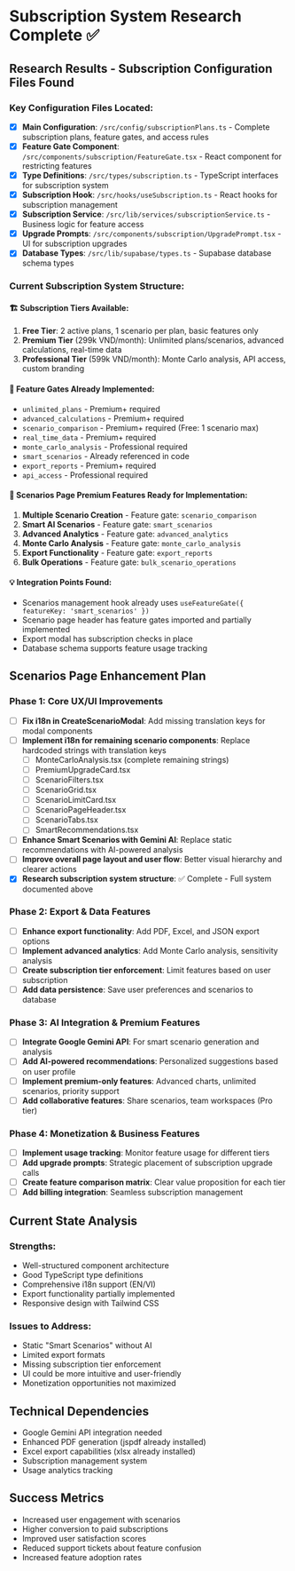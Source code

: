 # Subscription System Research Complete ✅

## Research Results - Subscription Configuration Files Found

### Key Configuration Files Located:
- [x] **Main Configuration**: `/src/config/subscriptionPlans.ts` - Complete subscription plans, feature gates, and access rules
- [x] **Feature Gate Component**: `/src/components/subscription/FeatureGate.tsx` - React component for restricting features  
- [x] **Type Definitions**: `/src/types/subscription.ts` - TypeScript interfaces for subscription system
- [x] **Subscription Hook**: `/src/hooks/useSubscription.ts` - React hooks for subscription management
- [x] **Subscription Service**: `/src/lib/services/subscriptionService.ts` - Business logic for feature access
- [x] **Upgrade Prompts**: `/src/components/subscription/UpgradePrompt.tsx` - UI for subscription upgrades
- [x] **Database Types**: `/src/lib/supabase/types.ts` - Supabase database schema types

### Current Subscription System Structure:

#### 🏗️ **Subscription Tiers Available:**
1. **Free Tier**: 2 active plans, 1 scenario per plan, basic features only
2. **Premium Tier** (299k VND/month): Unlimited plans/scenarios, advanced calculations, real-time data
3. **Professional Tier** (599k VND/month): Monte Carlo analysis, API access, custom branding

#### 🔐 **Feature Gates Already Implemented:**
- `unlimited_plans` - Premium+ required
- `advanced_calculations` - Premium+ required  
- `scenario_comparison` - Premium+ required (Free: 1 scenario max)
- `real_time_data` - Premium+ required
- `monte_carlo_analysis` - Professional required
- `smart_scenarios` - Already referenced in code
- `export_reports` - Premium+ required
- `api_access` - Professional required

#### 🎯 **Scenarios Page Premium Features Ready for Implementation:**
1. **Multiple Scenario Creation** - Feature gate: `scenario_comparison`
2. **Smart AI Scenarios** - Feature gate: `smart_scenarios` 
3. **Advanced Analytics** - Feature gate: `advanced_analytics`
4. **Monte Carlo Analysis** - Feature gate: `monte_carlo_analysis`
5. **Export Functionality** - Feature gate: `export_reports`
6. **Bulk Operations** - Feature gate: `bulk_scenario_operations`

#### 💡 **Integration Points Found:**
- Scenarios management hook already uses `useFeatureGate({ featureKey: 'smart_scenarios' })`
- Scenario page header has feature gates imported and partially implemented
- Export modal has subscription checks in place
- Database schema supports feature usage tracking

## Scenarios Page Enhancement Plan

### Phase 1: Core UX/UI Improvements
- [ ] **Fix i18n in CreateScenarioModal**: Add missing translation keys for modal components
- [ ] **Implement i18n for remaining scenario components**: Replace hardcoded strings with translation keys
  - [ ] MonteCarloAnalysis.tsx (complete remaining strings)
  - [ ] PremiumUpgradeCard.tsx
  - [ ] ScenarioFilters.tsx
  - [ ] ScenarioGrid.tsx
  - [ ] ScenarioLimitCard.tsx
  - [ ] ScenarioPageHeader.tsx
  - [ ] ScenarioTabs.tsx
  - [ ] SmartRecommendations.tsx
- [ ] **Enhance Smart Scenarios with Gemini AI**: Replace static recommendations with AI-powered analysis
- [ ] **Improve overall page layout and user flow**: Better visual hierarchy and clearer actions
- [x] **Research subscription system structure**: ✅ Complete - Full system documented above

### Phase 2: Export & Data Features  
- [ ] **Enhance export functionality**: Add PDF, Excel, and JSON export options
- [ ] **Implement advanced analytics**: Add Monte Carlo analysis, sensitivity analysis
- [ ] **Create subscription tier enforcement**: Limit features based on user subscription
- [ ] **Add data persistence**: Save user preferences and scenarios to database

### Phase 3: AI Integration & Premium Features
- [ ] **Integrate Google Gemini API**: For smart scenario generation and analysis
- [ ] **Add AI-powered recommendations**: Personalized suggestions based on user profile
- [ ] **Implement premium-only features**: Advanced charts, unlimited scenarios, priority support
- [ ] **Add collaborative features**: Share scenarios, team workspaces (Pro tier)

### Phase 4: Monetization & Business Features
- [ ] **Implement usage tracking**: Monitor feature usage for different tiers
- [ ] **Add upgrade prompts**: Strategic placement of subscription upgrade calls
- [ ] **Create feature comparison matrix**: Clear value proposition for each tier
- [ ] **Add billing integration**: Seamless subscription management

## Current State Analysis

### Strengths:
- Well-structured component architecture
- Good TypeScript type definitions
- Comprehensive i18n support (EN/VI)
- Export functionality partially implemented
- Responsive design with Tailwind CSS

### Issues to Address:
- Static "Smart Scenarios" without AI
- Limited export formats 
- Missing subscription tier enforcement
- UI could be more intuitive and user-friendly
- Monetization opportunities not maximized

## Technical Dependencies
- Google Gemini API integration needed
- Enhanced PDF generation (jspdf already installed)
- Excel export capabilities (xlsx already installed)  
- Subscription management system
- Usage analytics tracking

## Success Metrics
- Increased user engagement with scenarios
- Higher conversion to paid subscriptions
- Improved user satisfaction scores
- Reduced support tickets about feature confusion
- Increased feature adoption rates